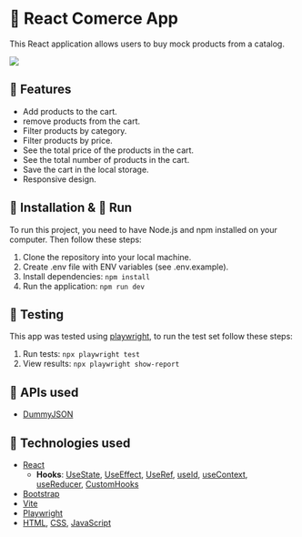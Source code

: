 # 🎥 React Comerce App

This React application allows users to buy mock products from a catalog.

![](https://github.com/JOSEW383/react-comerce/blob/master/public/ReactComerceDemo.gif)

## 🎯 Features

- Add products to the cart.
- remove products from the cart.
- Filter products by category.
- Filter products by price.
- See the total price of the products in the cart.
- See the total number of products in the cart.
- Save the cart in the local storage.
- Responsive design.

## 🔧 Installation & 🚀 Run

To run this project, you need to have Node.js and npm installed on your computer. Then follow these steps:

1. Clone the repository into your local machine.
2. Create .env file with ENV variables (see .env.example).
3. Install dependencies: `npm install`
4. Run the application: `npm run dev`

## 🧪 Testing

This app was tested using [playwright](https://playwright.dev/), to run the test set follow these steps:

1. Run tests: `npx playwright test`
2. View results: `npx playwright show-report`

## 🔗 APIs used

- [DummyJSON](https://dummyjson.com/)

## 🤖 Technologies used

- [React](https://reactjs.org/)
  - **Hooks**: [UseState](https://react.dev/reference/react/useState), [UseEffect](https://react.dev/reference/react/useEffect), [UseRef](https://react.dev/reference/react/useState), [useId](https://react.dev/reference/react/useId), [useContext](https://react.dev/docs/hooks-reference.html#usecontext), [useReducer](https://react.dev/docs/hooks-reference.html#usereducer), [CustomHooks](https://react.dev/learn/reusing-logic-with-custom-hooks#extracting-your-own-custom-hook-from-a-component)
- [Bootstrap](https://getbootstrap.com/)
- [Vite](https://vitejs.dev/)
- [Playwright](https://playwright.dev/)
- [HTML](https://developer.mozilla.org/en-US/docs/Web/HTML), [CSS](https://developer.mozilla.org/en-US/docs/Web/CSS), [JavaScript](https://developer.mozilla.org/en-US/docs/Web/JavaScript)
